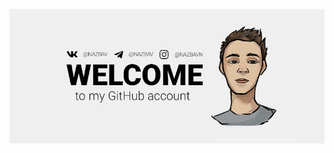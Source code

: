 ![github message](https://github.com/nazbav/NAZBAV/blob/main/github-message.png?raw=true "github message")
